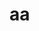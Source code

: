 <meta name="h1-domain-verification" content="zS55pQCG3QFiCRiHf3M93Mnv1iYpYXhy1TRHhj47VTek2Xso">
<h1>aa</h1>
